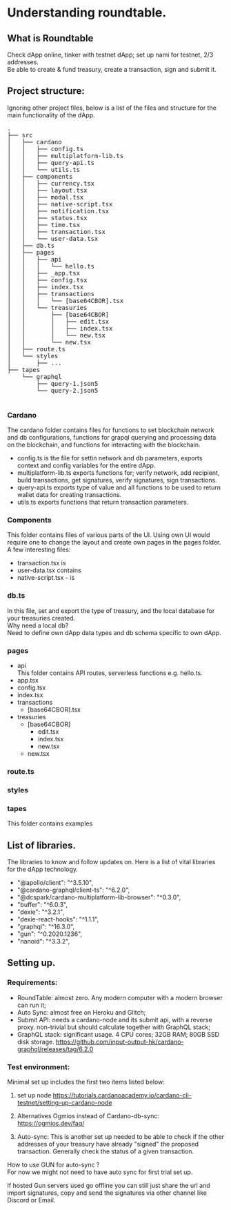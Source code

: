# Understanding roundtable.

## What is Roundtable
Check dApp online, tinker with testnet dApp; set up nami for testnet, 2/3 addresses. \
Be able to create & fund treasury, create a transaction, sign and submit it.

## Project structure:
Ignoring other project files, below is a list of the files and structure for the main functionality of the dApp.
<pre>
.
├── src
│   ├── cardano
│   │   ├── config.ts
│   │   ├── multiplatform-lib.ts
│   │   ├── query-api.ts
│   │   └── utils.ts  
│   ├── components
│   │   ├── currency.tsx
│   │   ├── layout.tsx
│   │   ├── modal.tsx
│   │   ├── native-script.tsx
│   │   ├── notification.tsx
│   │   ├── status.tsx
│   │   ├── time.tsx
│   │   ├── transaction.tsx
│   │   └── user-data.tsx
│   ├── db.ts
│   ├── pages
│   │   ├── api
│   │   │   └── hello.ts
│   │   ├── _app.tsx
│   │   ├── config.tsx
│   │   ├── index.tsx
│   │   ├── transactions
│   │   │   └── [base64CBOR].tsx
│   │   └── treasuries
│   │       ├── [base64CBOR]
│   │       │   ├── edit.tsx
│   │       │   ├── index.tsx
│   │       │   └── new.tsx
│   │       └── new.tsx
│   ├── route.ts
│   └── styles
│       ├── ...
├── tapes
    └── graphql
        ├── query-1.json5
        └── query-2.json5

</pre>

### Cardano
The cardano folder contains files for functions to set blockchain network and db configurations, functions for grapql querying and processing data on the blockchain, and functions for interacting with the blockchain.
- config.ts is the file for settin network and db parameters, exports context and config variables for the entire dApp.
- multiplatform-lib.ts exports functions for; verify network, add recipient, build transactions, get signatures, verify signatures, sign transactions.
- query-api.ts exports type of value and all functions to be used to return wallet data for creating transactions.
- utils.ts exports functions that return transaction parameters.

### Components
This folder contains files of various parts of the UI. Using own UI would require one to change the layout and create own pages in the pages folder. \
A few interesting files: 
- transaction.tsx is 
- user-data.tsx contains
- native-script.tsx - is

### db.ts
In this file, set and export the type of treasury, and the local database for your treasuries created. \
Why need a local db? \
Need to define own dApp data types and db schema specific to own dApp. 

### pages
- api \
This folder contains API routes, serverless functions e.g. hello.ts. 
- app.tsx
- config.tsx
- index.tsx
- transactions
    - [base64CBOR].tsx
- treasuries
    - [base64CBOR]
        - edit.tsx
        - index.tsx
        - new.tsx
    - new.tsx

### route.ts

### styles

### tapes 
This folder contains examples

## List of libraries.
The libraries to know and follow updates on. Here is a list of vital libraries for the dApp technology.
 - "@apollo/client": "^3.5.10",
 - "@cardano-graphql/client-ts": "^6.2.0",
 - "@dcspark/cardano-multiplatform-lib-browser": "^0.3.0",
 - "buffer": "^6.0.3",
 - "dexie": "^3.2.1",
 - "dexie-react-hooks": "^1.1.1",
 - "graphql": "^16.3.0",
 - "gun": "^0.2020.1236",
 - "nanoid": "^3.3.2",

## Setting up.

### Requirements:
- RoundTable: almost zero. Any modern computer with a modern browser can run it;
- Auto Sync: almost free on Heroku and Glitch;
- Submit API: needs a cardano-node and its submit api, with a reverse proxy. non-trivial but should calculate together with GraphQL stack;
- GraphQL stack: significant usage. 4 CPU cores; 32GB RAM; 80GB SSD disk storage. https://github.com/input-output-hk/cardano-graphql/releases/tag/6.2.0


### Test environment:
Minimal set up includes the first two items listed below: 

1. set up node
https://tutorials.cardanoacademy.io/cardano-cli-testnet/setting-up-cardano-node

2. Alternatives Ogmios instead of Cardano-db-sync: https://ogmios.dev/faq/

3. Auto-sync: This is another set up needed to be able to check if the other addresses of your treasury have already "signed" the proposed transaction.
Generally check the status of a given transaction.

How to use GUN for auto-sync ? \
For now we might not need to have auto sync for first trial set up.

If hosted Gun servers used go offline you can still just share the url and import signatures, copy and send the signatures via other channel like Discord or Email.